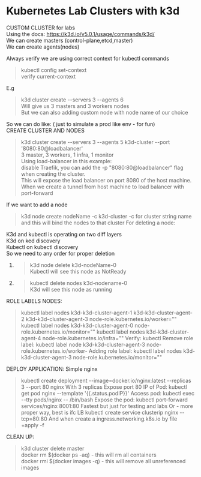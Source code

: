 # Kubernetes Lab Clusters with k3d  
CUSTOM CLUSTER for labs  
Using the docs: https://k3d.io/v5.0.1/usage/commands/k3d/  
We can create masters (control-plane,etcd,master)  
We can create agents(nodes)  

Always verify we are using correct context for kubectl commands  
> kubectl config set-context    
> verify current-context  
  
E.g  
> k3d cluster create --servers 3 --agents 6  
Will give us 3 masters and 3 workers nodes  
But we can also adding custom node with node name of our choice  

So we can do like: ( just to simulate a prod like env - for fun)  
CREATE CLUSTER AND NODES  
> k3d cluster create --servers 3 --agents 5 k3d-cluster --port '8080:80@loadbalancer'    
3 master, 3 workers, 1 infra, 1 monitor    
Using load-balancer in this example:    
disable Traefik, you can add the -p "8080:80@loadbalancer" flag when creating the cluster.   
This will expose the load balancer on port 8080 of the host machine.  
When we create a tunnel from host machine to load balancer with port-forward  

If we want to add a node  
> k3d node create nodeName -c k3d-cluster
-c for cluster string name and this will bind the nodes to that cluster
For deleting a node:
 
K3d and kubectl is operating on two diff layers  
K3d on ked discovery  
Kubectl on kubectl discovery  
So we need to any order for proper deletion  
1. > k3d node delete k3d-nodeName-0  
Kubectl will see this node as NotReady  
2. > kubectl delete nodes k3d-nodename-0  
K3d will see this node as running  


ROLE LABELS NODES:
> kubectl label nodes k3d-k3d-cluster-agent-1 k3d-k3d-cluster-agent-2 k3d-k3d-cluster-agent-3 node-role.kubernetes.io/worker=""
> kubectl label nodes k3d-k3d-cluster-agent-0 node-role.kubernetes.io/monitor=""
> kubectl label nodes k3d-k3d-cluster-agent-4 node-role.kubernetes.io/infra=""
Verify:
> kubectl 
Remove role label:
> kubectl label node k3d-k3d-cluster-agent-3  node-role.kubernetes.io/worker-
Adding role label:
> kubectl label nodes k3d-k3d-cluster-agent-3 node-role.kubernetes.io/monitor=""


DEPLOY APPLICATION:
Simple nginx
> kubectl create deployment --image=docker.io/nginx:latest --replicas 3 --port 80 nginx
With 3 replicas
Expose port 80
IP of Pod:
> kubectl get pod nginx --template '{{.status.podIP}}'
Access pod:
> kubectl exec --tty pods/nginx -- /bin/bash
Expose the pod:
> kubectl port-forward services/nginx 8001:80
Fastest but just for testing and labs
Or - more proper way, best is ifc LB
> kubectl create service clusterip nginx --tcp=80:80
And when create a ingress.networking.k8s.io by file +apply -f





CLEAN UP:  
> k3d cluster delete master  
> docker rm $(docker ps -aq) - this will rm all containers  
> docker rmi $(docker images -q) - this will remove all unreferenced images  






